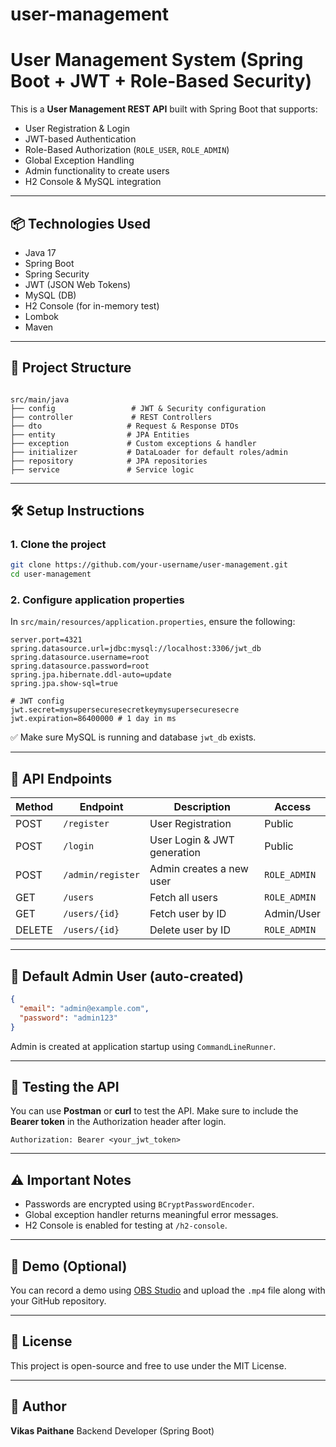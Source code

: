 # user-management


# User Management System (Spring Boot + JWT + Role-Based Security)

This is a **User Management REST API** built with Spring Boot that supports:

- User Registration & Login
- JWT-based Authentication
- Role-Based Authorization (`ROLE_USER`, `ROLE_ADMIN`)
- Global Exception Handling
- Admin functionality to create users
- H2 Console & MySQL integration

---

## 📦 Technologies Used

- Java 17
- Spring Boot
- Spring Security
- JWT (JSON Web Tokens)
- MySQL (DB)
- H2 Console (for in-memory test)
- Lombok
- Maven

---

## 📂 Project Structure

```

src/main/java
├── config                 # JWT & Security configuration
├── controller             # REST Controllers
├── dto                   # Request & Response DTOs
├── entity                # JPA Entities
├── exception             # Custom exceptions & handler
├── initializer           # DataLoader for default roles/admin
├── repository            # JPA repositories
├── service               # Service logic

````

---

## 🛠️ Setup Instructions

### 1. Clone the project

```bash
git clone https://github.com/your-username/user-management.git
cd user-management
````

### 2. Configure application properties

In `src/main/resources/application.properties`, ensure the following:

```properties
server.port=4321
spring.datasource.url=jdbc:mysql://localhost:3306/jwt_db
spring.datasource.username=root
spring.datasource.password=root
spring.jpa.hibernate.ddl-auto=update
spring.jpa.show-sql=true

# JWT config
jwt.secret=mysupersecuresecretkeymysupersecuresecre
jwt.expiration=86400000 # 1 day in ms
```

✅ Make sure MySQL is running and database `jwt_db` exists.

---

## 🔐 API Endpoints

| Method | Endpoint          | Description                 | Access       |
| ------ | ----------------- | --------------------------- | ------------ |
| POST   | `/register`       | User Registration           | Public       |
| POST   | `/login`          | User Login & JWT generation | Public       |
| POST   | `/admin/register` | Admin creates a new user    | `ROLE_ADMIN` |
| GET    | `/users`          | Fetch all users             | `ROLE_ADMIN` |
| GET    | `/users/{id}`     | Fetch user by ID            | Admin/User   |
| DELETE | `/users/{id}`     | Delete user by ID           | `ROLE_ADMIN` |

---

## 🔑 Default Admin User (auto-created)

```json
{
  "email": "admin@example.com",
  "password": "admin123"
}
```

Admin is created at application startup using `CommandLineRunner`.

---

## 🧪 Testing the API

You can use **Postman** or **curl** to test the API.
Make sure to include the **Bearer token** in the Authorization header after login.

```
Authorization: Bearer <your_jwt_token>
```

---

## ⚠️ Important Notes

* Passwords are encrypted using `BCryptPasswordEncoder`.
* Global exception handler returns meaningful error messages.
* H2 Console is enabled for testing at `/h2-console`.

---

## 📸 Demo (Optional)

You can record a demo using [OBS Studio](https://obsproject.com/) and upload the `.mp4` file along with your GitHub repository.

---

## 📜 License

This project is open-source and free to use under the MIT License.

---

## 🙌 Author

**Vikas Paithane**
Backend Developer (Spring Boot)

